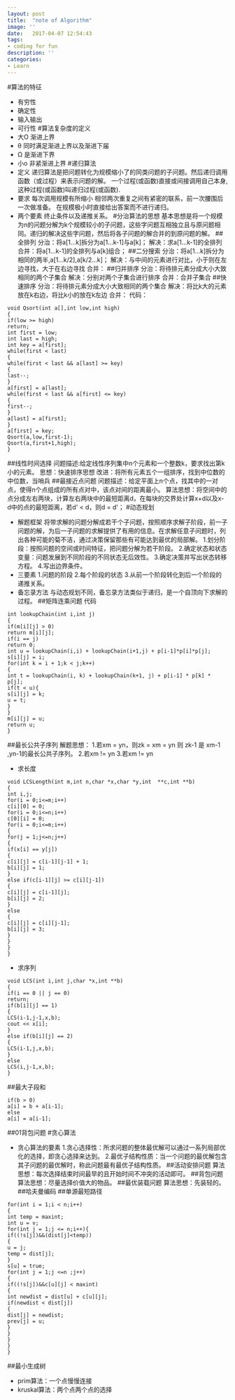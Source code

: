 ```yaml
---
layout: post
title:  "note of Algorithm"
image: ''
date:   2017-04-07 12:54:43
tags:
- coding for fun
description: ''
categories:
- Learn 
---
```


#算法的特征
- 有穷性
- 确定性
- 输入输出
- 可行性
#算法复杂度的定义
- 大O 渐进上界
- θ 同时满足渐进上界以及渐进下届
- Ω 是渐进下界
- 小o 非紧渐进上界
#递归算法
- 定义
递归算法是把问题转化为规模缩小了的同类问题的子问题。然后递归调用函数（或过程）来表示问题的解。
一个过程(或函数)直接或间接调用自己本身,这种过程(或函数)叫递归过程(或函数).
- 要求
每次调用规模有所缩小
相邻两次重复之间有紧密的联系，前一次腰围后一次做准备。
在规模极小时直接给出答案而不进行递归。
- 两个要素
终止条件以及递推关系。
#分治算法的思想
基本思想是将一个规模为n的问题分解为k个规模较小的子问题，这些字问题互相独立且与原问题相同。递归的解决这些字问题，然后将各子问题的解合并的到原问题的解。
##全排列
分治：将a[1...k]拆分为a[1...k-1]与a[k]；
解决：求a[1...k-1]的全排列
合并：将a[1...k-1]的全排列与a[k]组合；
##二分搜索
分治：将a[1...k]拆分为相同的两半,a[1...k/2],a[k/2...k]；
解决：与中间的元素进行对比，小于则在左边寻找，大于在右边寻找
合并：
##归并排序
分治：将待排元素分成大小大致相同的两个子集合
解决：分别对两个子集合进行排序
合并：合并子集合
##快速排序
分治：将待排元素分成大小大致相同的两个集合
解决：将比k大的元素放在k右边，将比k小的放在k左边
合并：
代码：
```
void Qsort(int a[],int low,int high)
{
if(low >= high)
return;
int first = low;
int last = high;
int key = a[first];
while(first < last)
{
while(first < last && a[last] >= key)
{
last--;
}
a[first] = a[last];
while(first < last && a[first] <= key)
{
first--;
}
a[last] = a[first];
}
a[first] = key;
Qsort(a,low,first-1);
Qsort(a,first+1,high);
}
```
##线性时间选择
问题描述:给定线性序列集中n个元素和一个整数k，要求找出第k小的元素。
思想：快速排序思想
改进：将所有元素五个一组排序，找到中位数的中位数，当哨兵
##最接近点问题
问题描述：给定平面上n个点，找其中的一对点，使得n个点组成的所有点对中，该点对间的距离最小。
算法思想：将空间中的点分成左右两块，计算左右两块中的最短距离d，在每块的交界处计算x+d以及x-d中的点的最短距离，若d' < d，则d = d'；
#动态规划
- 解题框架
将带求解的问题分解成若干个子问题，按照顺序求解子阶段，前一子问题的解，为后一子问题的求解提供了有用的信息。在求解任意子问题时，列出各种可能的菊不洁，通过决策保留那些有可能达到最优的局部解。
1.划分阶段：按照问题的空间或时间特征，把问题分解为若干阶段。
2.确定状态和状态变量：问题发展到不同阶段的不同状态无后效性。
3.确定决策并写出状态转移方程。
4.写出边界条件。
- 三要素
1.问题的阶段
2.每个阶段的状态
3.从前一个阶段转化到后一个阶段的递推关系。
- 备忘录方法
与动态规划不同，备忘录方法类似于递归，是一个自顶向下求解的过程。
##矩阵连乘问题
代码
```
int lookupChain(int i,int j)
{
if(m[i][j] > 0)
return m[i][j];
if(i == j)
return 0;
int u = lookupChain(i,i) + lookupChain(i+1,j) + p[i-1]*p[i]*p[j];
s[i][j] = i;
for(int k = i + 1;k < j;k++)
{
int t = lookupChain(i, k) + lookupChain(k+1, j) + p[i-1] * p[k] * p[j];
if(t < u){
s[i][j] = k;
u = t;
}
}
m[i][j] = u;
return u;
}
```
##最长公共子序列
解题思想：
1.若xm = yn，则zk = xm = yn 则 zk-1 是 xm-1 ,yn-1的最长公共子序列。
2.若xm != yn
3.若xm != yn

- 求长度
```
void LCSLength(int m,int n,char *x,char *y,int  **c,int **b)
{
int i,j;
for(i = 0;i<=m;i++)
c[i][0] = 0;
for(i = 0;i<=n;i++)
c[0][i] = 0;
for(i = 0;i<=m;i++)
{
for(j = 1;j<=n;j++)
{
if(x[i] == y[j])
{
c[i][j] = c[i-1][j-1] + 1;
b[i][j] = 1;
}
else if(c[i-1][j] >= c[i][j-1])
{
c[i][j] = c[i-1][j];
b[i][j] = 2;
}
else
{
c[i][j] = c[i][j-1];
b[i][j] = 3;
}
}
}
}
```
- 求序列
```
void LCS(int i,int j,char *x,int **b)
{
if(i == 0 || j == 0)
return;
if(b[i][j] == 1)
{
LCS(i-1,j-1,x,b);
cout << x[i];
}
else if(b[i][j] == 2)
{
LCS(i-1,j,x,b);
}
else
LCS(i,j-1,x,b);
}
```
##最大子段和
```
if(b > 0)
a[i] = b + a[i-1];
else
a[i] = a[i-1];
```
##01背包问题
#贪心算法
- 贪心算法的要素
1.贪心选择性：所求问题的整体最优解可以通过一系列局部优化的选择，即贪心选择来达到。
2.最优子结构性质：当一个问题的最优解包含其子问题的最优解时，称此问题最有最优子结构性质。
##活动安排问题
算法思想：每次选择结束时间最早的且开始时间不冲突的活动即可。
##背包问题
算法思想：尽量选择价值大的物品。
##最优装载问题
算法思想：先装轻的。
##哈夫曼编码
##单源最短路径
```
for(int i = 1;i < n;i++)
{
int temp = maxint;
int u = v;
for(int j = 1;j <= n;i++){
if((!s[j])&&(dist[j]<temp))
{
u = j;
temp = dist[j];
}
s[u] = true;
for(int j = 1;j <=n ;j++)
{
if((!s[j])&&c[u][j] < maxint)
{
int newdist = dist[u] + c[u][j];
if(newdist < dist[j])
{
dist[j] = newdist;
prev[j] = u;
}
}
}
}
}
```
##最小生成树
- prim算法：一个点慢慢连接
- kruskal算法：两个点两个点的选择
